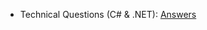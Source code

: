 - Technical Questions (C# & .NET):
 [Answers](https://chatgpt.com/share/675fdbf8-5abc-800b-b35d-91b3eb664634)